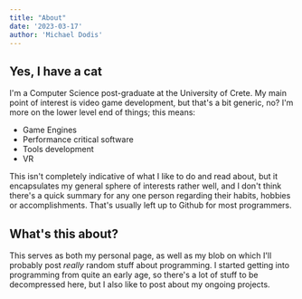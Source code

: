 ```yaml
---
title: "About"
date: '2023-03-17'
author: 'Michael Dodis'
---
```


## Yes, I have a cat

I'm a Computer Science post-graduate at the University of Crete. My main point of interest is video game development, but that's a bit generic, no? I'm more on the lower level end of things; this means:

- Game Engines
- Performance critical software
- Tools development
- VR

This isn't completely indicative of what I like to do and read about, but it encapsulates my general sphere of interests rather well, and I don't think there's a quick summary for any one person regarding their habits, hobbies or accomplishments. That's usually left up to Github for most programmers.

## What's this about?

This serves as both my personal page, as well as my blob on which I'll probably post *really* random stuff about programming. I started getting into programming from quite an early age, so there's a lot of stuff to be decompressed here, but I also like to post about my ongoing projects.